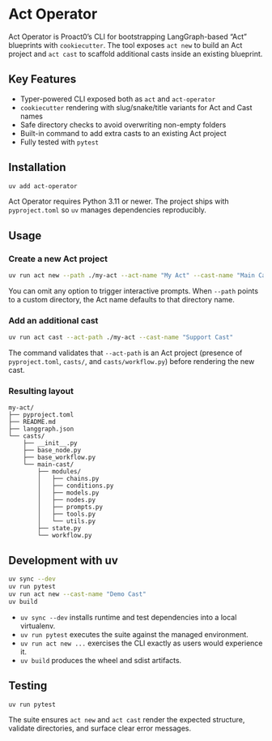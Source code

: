 # Act Operator

Act Operator is Proact0’s CLI for bootstrapping LangGraph-based “Act” blueprints with `cookiecutter`. The tool exposes `act new` to build an Act project and `act cast` to scaffold additional casts inside an existing blueprint.

## Key Features

- Typer-powered CLI exposed both as `act` and `act-operator`
- `cookiecutter` rendering with slug/snake/title variants for Act and Cast names
- Safe directory checks to avoid overwriting non-empty folders
- Built-in command to add extra casts to an existing Act project
- Fully tested with `pytest`

## Installation

```bash
uv add act-operator
```

Act Operator requires Python 3.11 or newer. The project ships with `pyproject.toml` so `uv` manages dependencies reproducibly.

## Usage

### Create a new Act project

```bash
uv run act new --path ./my-act --act-name "My Act" --cast-name "Main Cast"
```

You can omit any option to trigger interactive prompts. When `--path` points to a custom directory, the Act name defaults to that directory name.

### Add an additional cast

```bash
uv run act cast --act-path ./my-act --cast-name "Support Cast"
```

The command validates that `--act-path` is an Act project (presence of `pyproject.toml`, `casts/`, and `casts/workflow.py`) before rendering the new cast.

### Resulting layout

```
my-act/
├── pyproject.toml
├── README.md
├── langgraph.json
└── casts/
    ├── __init__.py
    ├── base_node.py
    ├── base_workflow.py
    └── main-cast/
        ├── modules/
        │   ├── chains.py
        │   ├── conditions.py
        │   ├── models.py
        │   ├── nodes.py
        │   ├── prompts.py
        │   ├── tools.py
        │   └── utils.py
        ├── state.py
        └── workflow.py
```

## Development with uv

```bash
uv sync --dev
uv run pytest
uv run act new --cast-name "Demo Cast"
uv build
```

- `uv sync --dev` installs runtime and test dependencies into a local virtualenv.
- `uv run pytest` executes the suite against the managed environment.
- `uv run act new ...` exercises the CLI exactly as users would experience it.
- `uv build` produces the wheel and sdist artifacts.

## Testing

```bash
uv run pytest
```

The suite ensures `act new` and `act cast` render the expected structure, validate directories, and surface clear error messages.
